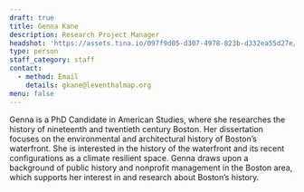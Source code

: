 ```yaml
---
draft: true
title: Genna Kane
description: Research Project Manager
headshot: 'https://assets.tina.io/097f9d05-d307-4978-823b-d332ea55d27e/Kane Headshot.jpg'
type: person
staff_category: staff
contact:
  - method: Email
    details: gkane@leventhalmap.org
menu: false
---
```


Genna is a PhD Candidate in American Studies, where she researches the history of nineteenth and twentieth century Boston. Her dissertation focuses on the environmental and architectural history of Boston’s waterfront. She is interested in the history of the waterfront and its recent configurations as a climate resilient space. Genna draws upon a background of public history and nonprofit management in the Boston area, which supports her interest in and research about Boston’s history.
